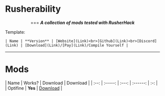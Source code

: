 # Rusherability


<div align="center">

===
***A collection of mods tested with RusherHack***

</div>


Template:

```| Name | **Version** | [Website](Link)<br>[Github](Link)<br>[Discord](Link) | [Download](Link)/[Pay](Link)/Compile Yourself |```

-------

# Mods

| Name | Works? | Download | Download |
| :--: | :-----: | :---: | :------: | :-: |
| Optifine | **Yes** | [Download](https://optifine.net/adloadx?f=OptiFine_1.12.2_HD_U_G5.jar&x=1224) |
